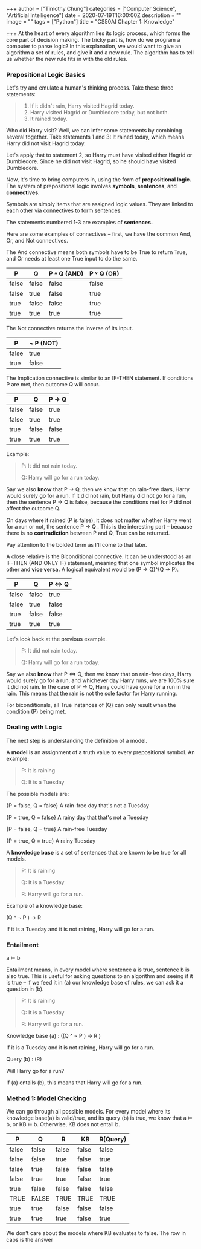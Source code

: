 +++
author = ["Timothy Chung"]
categories = ["Computer Science", "Artificial Intelligence"]
date = 2020-07-19T16:00:00Z
description = ""
image = ""
tags = ["Python"]
title = "CS50AI Chapter 1: Knowledge"

+++
At the heart of every algorithm lies its logic process, which forms the core part of decision making. The tricky part is, how do we program a computer to parse logic? In this explanation, we would want to give an algorithm a set of rules, and give it and a new rule. The algorithm has to tell us whether the new rule fits in with the old rules.

### Prepositional Logic Basics

Let's try and emulate a human's thinking process. Take these three statements:

> 1. If it didn't rain, Harry visited Hagrid today.
> 2. Harry visited Hagrid or Dumbledore today, but not both.
> 3. It rained today.

Who did Harry visit? Well, we can infer some statements by combining several together. Take statements 1 and 3: It rained today, which means Harry did not visit Hagrid today.

Let's apply that to statement 2, so Harry must have visited either Hagrid or Dumbledore. Since he did not visit Hagrid, so he should have visited Dumbledore.

Now, it's time to bring computers in, using the form of **prepositional logic.** The system of prepositional logic involves **symbols**, **sentences**, and **connectives**.

Symbols are simply items that are assigned logic values. They are linked to each other via connectives to form sentences.

The statements numbered 1-3 are examples of **sentences.**

Here are some examples of connectives – first, we have the common And, Or, and Not connectives.

The And connective means both symbols have to be True to return True, and Or needs at least one True input to do the same.

<span class="tablewrapper" markdown="1">

| P | Q | P ˄ Q (AND) | P ˅ Q (OR) |
| --- | --- | --- | --- |
| false | false | false | false |
| false | true | false | true |
| true | false | false | true |
| true | true | true | true |

</span>

The Not connective returns the inverse of its input.

<span class="tablewrapper" markdown="1">

| P | ¬ P (NOT) |
| --- | --- |
| false | true |
| true | false |

</span>

The Implication connective is similar to an IF-THEN statement. If conditions P are met, then outcome Q will occur.

| P | Q | P → Q |
| --- | --- | --- |
| false | false | true |
| false | true | true |
| true | false | false |
| true | true | true |

Example:

> P: It did not rain today.
>
> Q: Harry will go for a run today.

Say we also **know** that P → Q, then we know that on rain-free days, Harry would surely go for a run. If it did not rain, but Harry did not go for a run, then the sentence  P → Q is false, because the conditions met for P did not affect the outcome Q.

On days where it rained (P is false), it does not matter whether Harry went for a run or not, the sentence  P → Q . This is the interesting part – because there is no **contradiction** between P and Q, True can be returned.

Pay attention to the bolded term as I'll come to that later.

A close relative is the Biconditional connective. It can be understood as an  IF-THEN (AND ONLY IF) statement, meaning that one symbol implicates the other and **vice versa.** A logical equivalent would be  (P → Q)^(Q → P).

<span class="tablewrapper" markdown="1">

| P | Q | P ⇔ Q |
| --- | --- | --- |
| false | false | true |
| false | true | false |
| true | false | false |
| true | true | true |

</span>

Let's look back at the previous example.

> P: It did not rain today.
>
> Q: Harry will go for a run today.

Say we also **know** that P ⇔ Q, then we know that on rain-free days, Harry would surely go for a run, and whichever day Harry runs, we are 100% sure it did not rain.  In the case of P → Q, Harry could have gone for a run in the rain. This means that the rain is not the sole factor for Harry running.

For biconditionals, all True instances of (Q) can only result when the condition (P) being met.

### Dealing with Logic

The next step is understanding the definition of a model.

A **model** is an assignment of a truth value to every prepositional symbol. An example:

> P: It is raining
>
> Q: It is a Tuesday

The possible models are:

{P = false, Q = false} A rain-free day that's not a Tuesday

{P = true, Q = false} A rainy day that that's not a Tuesday

{P = false, Q = true} A rain-free Tuesday

{P = true, Q = true} A rainy Tuesday

A **knowledge base** is a set of sentences that are known to be true for all models.

> P: It is raining
>
> Q: It is a Tuesday
>
> R: Harry will go for a run.

Example of a knowledge base:

(Q ^ ¬ P ) → R

If it is a Tuesday and it is not raining, Harry will go for a run.

### Entailment

a ⊨ b

Entailment means, in every model where sentence a is true, sentence b is also true. This is useful for asking questions to an algorithm and seeing if it is true – if we feed it in (a) our knowledge base of rules, we can ask it a question in (b).

> P: It is raining
>
> Q: It is a Tuesday
>
> R: Harry will go for a run.

Knowledge base (a) : ((Q ^ ¬ P ) → R  )

If it is a Tuesday and it is not raining, Harry will go for a run.

Query (b) : (R)

Will Harry go for a run?

If (a) entails (b), this means that Harry will go for a run.

### Method 1: Model Checking

We can go through all possible models. For every model where its knowledge base(a) is valid/true, and its query (b) is true, we know that a ⊨ b, or KB ⊨ b. Otherwise, KB does not entail b.

<span class="tablewrapper" markdown="1">

| P | Q | R | KB | R(Query) |
| --- | --- | --- | --- | --- |
| false | false | false | false | false |
| false | false | true | false | true |
| false | true | false | false | false |
| false | true | true | false | true |
| true | false | false | false | false |
| TRUE | FALSE | TRUE | TRUE | TRUE |
| true | true | false | false | false |
| true | true | true | false | true |

</span>

We don't care about the models where KB evaluates to false. The row in caps is the answer